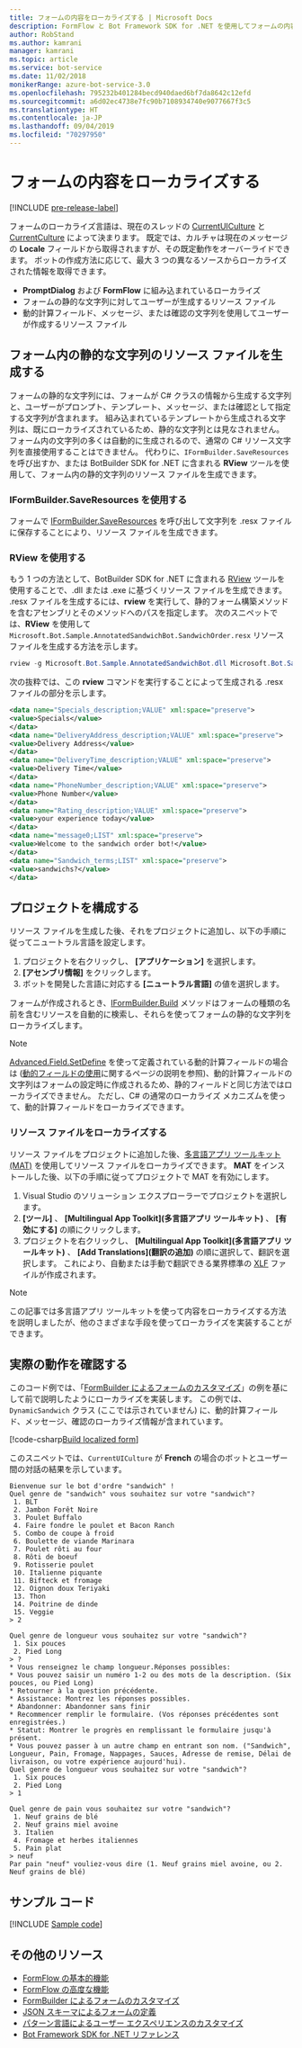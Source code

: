 ```yaml
---
title: フォームの内容をローカライズする | Microsoft Docs
description: FormFlow と Bot Framework SDK for .NET を使用してフォームの内容をローカライズする方法を説明します。
author: RobStand
ms.author: kamrani
manager: kamrani
ms.topic: article
ms.service: bot-service
ms.date: 11/02/2018
monikerRange: azure-bot-service-3.0
ms.openlocfilehash: 795232b401284becd940daed6bf7da8642c12efd
ms.sourcegitcommit: a6d02ec4738e7fc90b7108934740e9077667f3c5
ms.translationtype: HT
ms.contentlocale: ja-JP
ms.lasthandoff: 09/04/2019
ms.locfileid: "70297950"
---
```

# <a name="localize-form-content"></a>フォームの内容をローカライズする

[!INCLUDE [pre-release-label](../includes/pre-release-label-v3.md)]

フォームのローカライズ言語は、現在のスレッドの [CurrentUICulture](https://msdn.microsoft.com/library/system.threading.thread.currentuiculture(v=vs.110).aspx) と [CurrentCulture](https://msdn.microsoft.com/library/system.threading.thread.currentculture(v=vs.110).aspx) によって決まります。
既定では、カルチャは現在のメッセージの **Locale** フィールドから取得されますが、その既定動作をオーバーライドできます。
ボットの作成方法に応じて、最大 3 つの異なるソースからローカライズされた情報を取得できます。

- **PromptDialog** および **FormFlow** に組み込まれているローカライズ
- フォームの静的な文字列に対してユーザーが生成するリソース ファイル
- 動的計算フィールド、メッセージ、または確認の文字列を使用してユーザーが作成するリソース ファイル

## <a name="generate-a-resource-file-for-the-static-strings-in-your-form"></a>フォーム内の静的な文字列のリソース ファイルを生成する

フォームの静的な文字列には、フォームが C# クラスの情報から生成する文字列と、ユーザーがプロンプト、テンプレート、メッセージ、または確認として指定する文字列が含まれます。
組み込まれているテンプレートから生成される文字列は、既にローカライズされているため、静的な文字列とは見なされません。
フォーム内の文字列の多くは自動的に生成されるので、通常の C# リソース文字列を直接使用することはできません。
代わりに、`IFormBuilder.SaveResources` を呼び出すか、または BotBuilder SDK for .NET に含まれる **RView** ツールを使用して、フォーム内の静的文字列のリソース ファイルを生成できます。

### <a name="use-iformbuildersaveresources"></a>IFormBuilder.SaveResources を使用する

フォームで [IFormBuilder.SaveResources][saveResources] を呼び出して文字列を .resx ファイルに保存することにより、リソース ファイルを生成できます。

### <a name="use-rview"></a>RView を使用する

もう 1 つの方法として、BotBuilder SDK for .NET に含まれる <a href="https://aka.ms/v3-cs-RView-library" target="_blank">RView</a> ツールを使用することで、.dll または .exe に基づくリソース ファイルを生成できます。
.resx ファイルを生成するには、**rview** を実行して、静的フォーム構築メソッドを含むアセンブリとそのメソッドへのパスを指定します。
次のスニペットでは、**RView** を使用して `Microsoft.Bot.Sample.AnnotatedSandwichBot.SandwichOrder.resx` リソース ファイルを生成する方法を示します。

```csharp
rview -g Microsoft.Bot.Sample.AnnotatedSandwichBot.dll Microsoft.Bot.Sample.AnnotatedSandwichBot.SandwichOrder.BuildForm
```

次の抜粋では、この **rview** コマンドを実行することによって生成される .resx ファイルの部分を示します。

```xml
<data name="Specials_description;VALUE" xml:space="preserve">
<value>Specials</value>
</data>
<data name="DeliveryAddress_description;VALUE" xml:space="preserve">
<value>Delivery Address</value>
</data>
<data name="DeliveryTime_description;VALUE" xml:space="preserve">
<value>Delivery Time</value>
</data>
<data name="PhoneNumber_description;VALUE" xml:space="preserve">
<value>Phone Number</value>
</data>
<data name="Rating_description;VALUE" xml:space="preserve">
<value>your experience today</value>
</data>
<data name="message0;LIST" xml:space="preserve">
<value>Welcome to the sandwich order bot!</value>
</data>
<data name="Sandwich_terms;LIST" xml:space="preserve">
<value>sandwichs?</value>
</data>
```

## <a name="configure-your-project"></a>プロジェクトを構成する

リソース ファイルを生成した後、それをプロジェクトに追加し、以下の手順に従ってニュートラル言語を設定します。 

1. プロジェクトを右クリックし、 **[アプリケーション]** を選択します。
2. **[アセンブリ情報]** をクリックします。
3. ボットを開発した言語に対応する **[ニュートラル言語]** の値を選択します。

フォームが作成されるとき、[IFormBuilder.Build][build] メソッドはフォームの種類の名前を含むリソースを自動的に検索し、それらを使ってフォームの静的な文字列をローカライズします。 

> [!NOTE]
> [Advanced.Field.SetDefine][setDefine] を使って定義されている動的計算フィールドの場合は ([動的フィールドの使用](bot-builder-dotnet-formflow-formbuilder.md#dynamically-define-field-values-confirmations-and-messages)に関するページの説明を参照)、動的計算フィールドの文字列はフォームの設定時に作成されるため、静的フィールドと同じ方法ではローカライズできません。 ただし、C# の通常のローカライズ メカニズムを使って、動的計算フィールドをローカライズできます。

### <a name="localize-resource-files"></a>リソース ファイルをローカライズする 

リソース ファイルをプロジェクトに追加した後、<a href="https://developer.microsoft.com/windows/develop/multilingual-app-toolkit" target="_blank">多言語アプリ ツールキット (MAT)</a> を使用してリソース ファイルをローカライズできます。 **MAT** をインストールした後、以下の手順に従ってプロジェクトで MAT を有効にします。

1. Visual Studio のソリューション エクスプローラーでプロジェクトを選択します。
2. **[ツール]** 、 **[Multilingual App Toolkit]\(多言語アプリ ツールキット\)** 、 **[有効にする]** の順にクリックします。
3. プロジェクトを右クリックし、 **[Multilingual App Toolkit]\(多言語アプリ ツールキット\)** 、 **[Add Translations]\(翻訳の追加\)** の順に選択して、翻訳を選択します。 これにより、自動または手動で翻訳できる業界標準の <a href="https://en.wikipedia.org/wiki/XLIFF" target="_blank">XLF</a> ファイルが作成されます。

> [!NOTE]
> この記事では多言語アプリ ツールキットを使って内容をローカライズする方法を説明しましたが、他のさまざまな手段を使ってローカライズを実装することができます。

## <a name="see-it-in-action"></a>実際の動作を確認する

このコード例では、「[FormBuilder によるフォームのカスタマイズ](bot-builder-dotnet-formflow-formbuilder.md)」の例を基にして前で説明したようにローカライズを実装します。 この例では、`DynamicSandwich` クラス (ここでは示されていません) に、動的計算フィールド、メッセージ、確認のローカライズ情報が含まれています。

[!code-csharp[Build localized form](../includes/code/dotnet-formflow-localize.cs#buildLocalizedForm)]

このスニペットでは、`CurrentUICulture` が **French** の場合のボットとユーザー間の対話の結果を示しています。

```console
Bienvenue sur le bot d'ordre "sandwich" !
Quel genre de "sandwich" vous souhaitez sur votre "sandwich"?
 1. BLT
 2. Jambon Forêt Noire
 3. Poulet Buffalo
 4. Faire fondre le poulet et Bacon Ranch
 5. Combo de coupe à froid
 6. Boulette de viande Marinara
 7. Poulet rôti au four
 8. Rôti de boeuf
 9. Rotisserie poulet
 10. Italienne piquante
 11. Bifteck et fromage
 12. Oignon doux Teriyaki
 13. Thon
 14. Poitrine de dinde
 15. Veggie
> 2

Quel genre de longueur vous souhaitez sur votre "sandwich"?
 1. Six pouces
 2. Pied Long
> ?
* Vous renseignez le champ longueur.Réponses possibles:
* Vous pouvez saisir un numéro 1-2 ou des mots de la description. (Six pouces, ou Pied Long)
* Retourner à la question précédente.
* Assistance: Montrez les réponses possibles.
* Abandonner: Abandonner sans finir
* Recommencer remplir le formulaire. (Vos réponses précédentes sont enregistrées.)
* Statut: Montrer le progrès en remplissant le formulaire jusqu'à présent.
* Vous pouvez passer à un autre champ en entrant son nom. ("Sandwich", Longueur, Pain, Fromage, Nappages, Sauces, Adresse de remise, Délai de livraison, ou votre expérience aujourd'hui).
Quel genre de longueur vous souhaitez sur votre "sandwich"?
 1. Six pouces
 2. Pied Long
> 1

Quel genre de pain vous souhaitez sur votre "sandwich"?
 1. Neuf grains de blé
 2. Neuf grains miel avoine
 3. Italien
 4. Fromage et herbes italiennes
 5. Pain plat
> neuf
Par pain "neuf" vouliez-vous dire (1. Neuf grains miel avoine, ou 2. Neuf grains de blé)
```

## <a name="sample-code"></a>サンプル コード

[!INCLUDE [Sample code](../includes/snippet-dotnet-formflow-samples.md)]

## <a name="additional-resources"></a>その他のリソース

- [FormFlow の基本的機能](bot-builder-dotnet-formflow.md)
- [FormFlow の高度な機能](bot-builder-dotnet-formflow-advanced.md)
- [FormBuilder によるフォームのカスタマイズ](bot-builder-dotnet-formflow-formbuilder.md)
- [JSON スキーマによるフォームの定義](bot-builder-dotnet-formflow-json-schema.md)
- [パターン言語によるユーザー エクスペリエンスのカスタマイズ](bot-builder-dotnet-formflow-pattern-language.md)
- <a href="/dotnet/api/?view=botbuilder-3.11.0" target="_blank">Bot Framework SDK for .NET リファレンス</a>

[build]: /dotnet/api/microsoft.bot.builder.formflow.formbuilder-1.build 

[setDefine]: /dotnet/api/microsoft.bot.builder.formflow.advanced.field-1.setdefine

[saveResources]: /dotnet/api/microsoft.bot.builder.formflow.iform-1.saveresources
